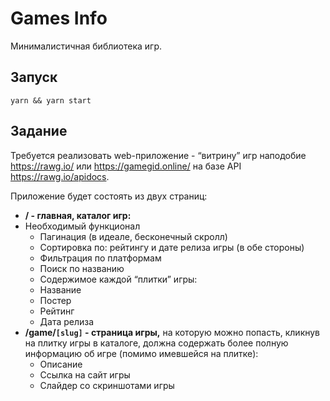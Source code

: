 # Games Info

Минималистичная библиотека игр.

## Запуск 
```
yarn && yarn start
```

## Задание

Требуется реализовать web-приложение - “витрину” игр наподобие https://rawg.io/ или https://gamegid.online/ на базе API https://rawg.io/apidocs.

Приложение будет состоять из двух страниц:

- **/ - главная, каталог игр:**
- Необходимый функционал
  - Пагинация (в идеале, бесконечный скролл)
  - Сортировка по: рейтингу и дате релиза игры (в обе стороны)
  - Фильтрация по платформам
  - Поиск по названию
  - Содержимое каждой “плитки” игры:
  - Название
  - Постер
  - Рейтинг
  - Дата релиза
- **/game/`[slug]` - страница игры,** на которую можно попасть, кликнув на плитку игры в каталоге, должна содержать более полную информацию об игре (помимо имевшейся на плитке):
  - Описание
  - Ссылка на сайт игры
  - Слайдер со скриншотами игры
